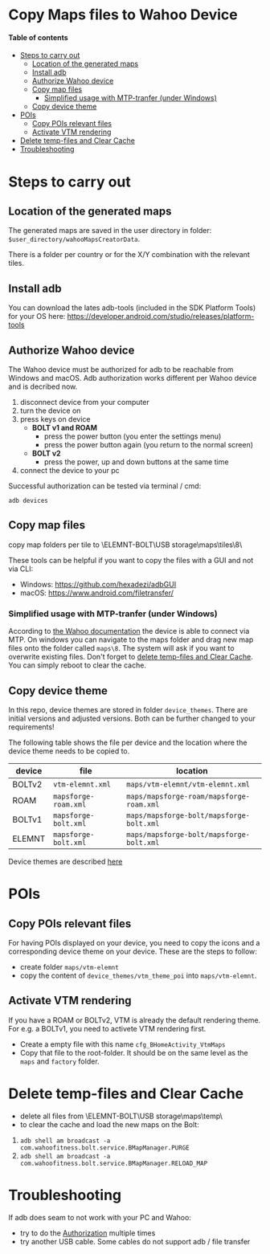 # Copy Maps files to Wahoo Device <!-- omit in toc -->

#### Table of contents <!-- omit in toc -->
- [Steps to carry out](#steps-to-carry-out)
  - [Location of the generated maps](#location-of-the-generated-maps)
  - [Install adb](#install-adb)
  - [Authorize Wahoo device](#authorize-wahoo-device)
  - [Copy map files](#copy-map-files)
    - [Simplified usage with MTP-tranfer (under Windows)](#simplified-usage-with-mtp-tranfer-under-windows)
  - [Copy device theme](#copy-device-theme)
- [POIs](#pois)
  - [Copy POIs relevant files](#copy-pois-relevant-files)
  - [Activate VTM rendering](#activate-vtm-rendering)
- [Delete temp-files and Clear Cache](#delete-temp-files-and-clear-cache)
- [Troubleshooting](#troubleshooting)

# Steps to carry out
## Location of the generated maps
The generated maps are saved in the user directory in folder: `$user_directory/wahooMapsCreatorData`.

There is a folder per country or for the X/Y combination with the relevant tiles.

## Install adb
You can download the lates adb-tools (included in the SDK Platform Tools) for your OS here:
https://developer.android.com/studio/releases/platform-tools

## Authorize Wahoo device
The Wahoo device must be authorized for adb to be reachable from Windows and macOS. Adb authorization works different per Wahoo device and is decribed now.

1. disconnect device from your computer
2. turn the device on
3. press keys on device
   * **BOLT v1 and ROAM**
     * press the power button (you enter the settings menu)
     * press the power button again (you return to the normal screen)
   * **BOLT v2**
     * press the power, up and down buttons at the same time
4. connect the device to your pc

Successful authorization can be tested via terminal / cmd:
```
adb devices
```

## Copy map files
copy map folders per tile to \ELEMNT-BOLT\USB storage\maps\tiles\8\

These tools can be helpful if you want to copy the files with a GUI and not via CLI:
- Windows: https://github.com/hexadezi/adbGUI
- macOS: https://www.android.com/filetransfer/

### Simplified usage with MTP-tranfer (under Windows)
According to [the Wahoo documentation](https://support.wahoofitness.com/hc/en-us/articles/115000127910-Connecting-ELEMNT-BOLT-ROAM-to-Desktop-or-Laptop-Computers) the device is able to connect via MTP. On windows you can navigate to the maps folder and drag new map files onto the folder called `maps\8`. The system will ask if you want to overwrite existing files. Don't forget to [delete temp-files and Clear Cache](#delete-temp-files-and-clear-cache). You can simply reboot to clear the cache.

## Copy device theme
In this repo, device themes are stored in folder `device_themes`. There are initial versions and adjusted versions. Both can be further changed to your requirements!

The following table shows the file per device and the location where the device theme needs to be copied to.

| device | file                 | location                                 |
| ------ | -------------------- | ---------------------------------------- |
| BOLTv2 | `vtm-elemnt.xml`     | `maps/vtm-elemnt/vtm-elemnt.xml`         |
| ROAM   | `mapsforge-roam.xml` | `maps/mapsforge-roam/mapsforge-roam.xml` |
| BOLTv1 | `mapsforge-bolt.xml` | `maps/mapsforge-bolt/mapsforge-bolt.xml` |
| ELEMNT | `mapsforge-bolt.xml` | `maps/mapsforge-bolt/mapsforge-bolt.xml` |

Device themes are described [here](TAGS_ON_MAP_AND_DEVICE.md#Device-Theme)

# POIs
## Copy POIs relevant files
For having POIs displayed on your device, you need to copy the icons and a corresponding device theme on your device.
These are the steps to follow:
- create folder `maps/vtm-elemnt`
- copy the content of  `device_themes/vtm_theme_poi` into  `maps/vtm-elemnt`.

## Activate VTM rendering
If you have a ROAM or BOLTv2, VTM is already the default rendering theme.
For e.g. a BOLTv1, you need to activete VTM rendering first.

- Create a empty file with this name `cfg_BHomeActivity_VtmMaps`
- Copy that file to the root-folder. It should be on the same level as the `maps` and `factory` folder.

# Delete temp-files and Clear Cache
- delete all files from \ELEMNT-BOLT\USB storage\maps\temp\
- to clear the cache and load the new maps on the Bolt:
1. `adb shell am broadcast -a com.wahoofitness.bolt.service.BMapManager.PURGE`
2. `adb shell am broadcast -a com.wahoofitness.bolt.service.BMapManager.RELOAD_MAP`

# Troubleshooting
If adb does seam to not work with your PC and Wahoo:
- try to do the [Authorization](#authorize-bolt-to-connect-to-windows--macos) multiple times
- try another USB cable. Some cables do not support adb / file transfer
